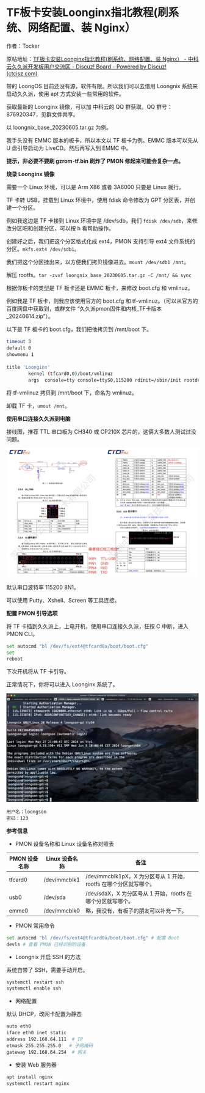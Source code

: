 # **TF板卡安装Loonginx指北教程(刷系统、网络配置、装 Nginx）**

作者：Tocker

原帖地址：[TF板卡安装Loonginx指北教程(刷系统、网络配置、装 Nginx） - 中科云久久派开发板用户交流区 - Discuz! Board - Powered by Discuz! (ctcisz.com)](https://bbs.ctcisz.com/forum.php?mod=viewthread&tid=38&extra=page%3D1)



带的 LoongOS 目前还没有源，软件有限。所以我们可以去借用 Loongnix 系统来启动久久派，使用 apt 方式安装一些常用的软件。

获取最新的 Loonginx 镜像，可以加 中科云的 QQ 群获取。QQ 群号：876920347，见群文件共享。

以 loongnix_base_20230605.tar.gz 为例。

我手头没有 EMMC 版本的板卡，所以本文以 TF 板卡为例。EMMC 版本可以先从 U 盘引导启动为 LiveCD。然后再写入到 EMMC 中。

**提示，非必要不要刷 gzrom-tf.bin 刷炸了 PMON 修起来可能会复杂一点。**

**烧录 Loonginx 镜像**

需要一个 Linux 环境，可以是 Arm X86 或者 3A6000 只要是 Linux 就行。

TF 卡转 USB，挂载到 Linux 环境中，使用 fdisk 命令修改为 GPT 分区表，并创建一个分区。

例如我这边是 TF 卡接到 Linux 环境中是 /dev/sdb，我们 `fdisk /dev/sdb`，来修改分区吧和创建分区，可以按 h 看帮助操作。

创建好之后，我们把这个分区格式化成 ext4，PMON 支持引导 ext4 文件系统的分区。`mkfs.ext4 /dev/sdb1`。

我们把这个分区挂出来，以方便我们拷贝镜像进去。`mount /dev/sdb1 /mnt`。

解压 rootfs。`tar -zvxf loongnix_base_20230605.tar.gz -C /mnt/ && sync`

根据你板卡的类型是 TF 板卡还是 EMMC 板卡，来修改 boot.cfg 和 vmlinuz。

例如我是 TF 板卡，则我应该使用官方的 boot.cfg 和 tf-vmlinuz。（可以从官方的百度网盘中获取到，或群文件 “久久派pmon固件和内核_TF卡版本_20240614.zip”）。

以下是 TF 板卡的 boot.cfg，我们把他拷贝到 /mnt/boot 下。

```sh
timeout 3
default 0
showmenu 1

title 'Loonginx'
        kernel (tfcard0,0)/boot/vmlinuz
        args  console=tty console=ttyS0,115200 rdinit=/sbin/init rootdelay=5 root=/dev/mmcblk1p1
```

将 tf-vmlinuz 拷贝到 /mnt/boot 下，命名为 vmlinuz。

卸载 TF 卡，`umout /mnt`。

**使用串口连接久久派到电脑**

接线图，推荐 TTL 串口板为 CH340 或 CP210X 芯片的，这俩大多数人测试过没问题。

![](../imgs/20240620230739.png)



默认串口波特率 115200 8N1。

可以使用 Putty、Xshell、Screen 等工具连接。

**配置 PMON 引导选项**

将 TF 卡插到久久派上，上电开机，使用串口连接久久派，狂按 C 中断，进入 PMON CLI。

```sh
set autocmd "bl /dev/fs/ext4@tfcard0a/boot/boot.cfg"
set
reboot
```

下次开机将从 TF 卡引导。

正常情况下，你将可以进入 Loonginx 系统了。

![](../imgs/5cbe29f0d4d5f6ed50c2dae3106b8a38.png)

```sh
用户名：loongson
密码：123
```

**参考信息**

- PMON 设备名称和 Linux 设备名称对照表

| PMON 设备名称 | Linux 设备名称 | 备注                                        |
| ------------- | -------------- | ---------------------------------------------------------------- |
| tfcard0    | /dev/mmcblk1  | /dev/mmcblk1pX，X 为分区号从 1 开始，rootfs 在哪个分区就写哪个。 |
| usb0      | /dev/sda    | /dev/sdaX，X 为分区号从 1 开始，rootfs 在哪个分区就写哪个。    |
| emmc0      | /dev/mmcblk0  | 略，我没有，有板子的朋友可以补充一下。                  |



- PMON 常用命令

```sh
set autocmd "bl /dev/fs/ext4@tfcard0a/boot/boot.cfg" # 配置 Boot
devls # 查看 PMON 已经识别的设备
```

- Loongnix 开启 SSH 的方法

系统自带了 SSH，需要手动开启。

```sh
systemctl restart ssh
systemctl enable ssh
```

- 网络配置

默认 DHCP，改网卡配置为静态

```sh
auto eth0    
iface eth0 inet static 
address 192.168.64.111  # IP    
etmask 255.255.255.0   # 子网掩码    
gateway 192.168.64.254  # 网关 
```

- 安装 Web 服务器

```sh
apt install nginx
systemctl restart nginx
```

